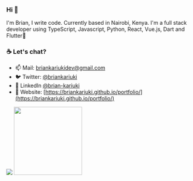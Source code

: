 ### Hi 👋

I'm Brian, I write code. Currently based in Nairobi, Kenya.
I'm a full stack developer using TypeScript, Javascript, Python, React, Vue.js, Dart and Flutter💙

<!--
**briankariuki/briankariuki** is a ✨ _special_ ✨ repository because its `README.md` (this file) appears on your GitHub profile.
-->
### ☕ Let's chat?
- 📫 Mail: briankariukidev@gmail.com
- 🐦 Twitter: [@briankariuki](https://twitter.com/briankariuki)
- 📖 LinkedIn [@brian-kariuki](https://www.linkedin.com/in/brian-kariuki/)
- 📖 Website: [https://briankariuki.github.io/portfolio/](https://briankariuki.github.io/portfolio/)

<img src="https://github-readme-stats.vercel.app/api?username=briankariuki&&count_private=true&show_icons=true&&theme=radical&title_color=ffffff&icon_color=bb2acf&text_color=daf7dc&bg_color=191919">

<img height="180em" src="https://github-readme-stats.vercel.app/api/top-langs/?username=briankariuki&layout=compact&langs_count=7&theme=cobalt"/>
